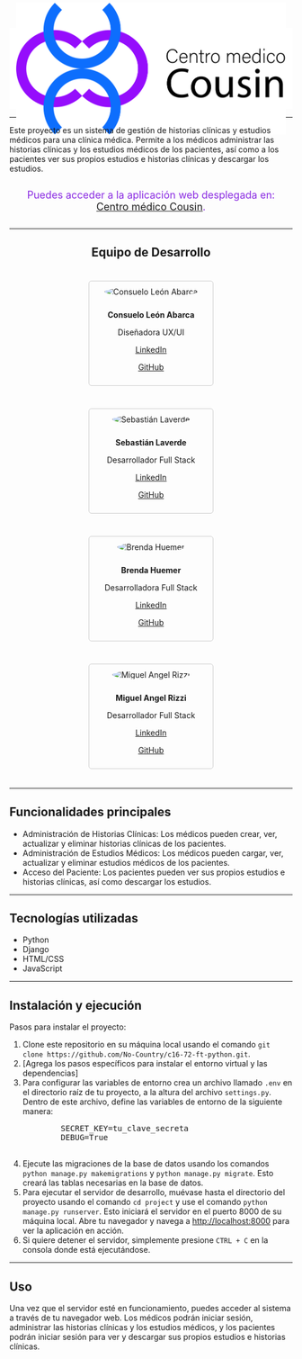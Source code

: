 
<div style="display: flex; justify-content: center; align-items: center; height: 120px; background-color: white; padding: 12px;">
    <img src="./project/static_dev/images/logos/logo_png.png" class="img-logo" alt="Sebastián Laverde">
</div>


<hr>

<p>Este proyecto es un sistema de gestión de historias clínicas y estudios médicos para una clínica médica. Permite a los médicos administrar las historias clínicas y los estudios médicos de los pacientes, así como a los pacientes ver sus propios estudios e historias clínicas y descargar los estudios.</p>

<p style="font-size:18px; padding:10px; color:blueviolet; text-align:center;">
Puedes acceder a la aplicación web desplegada en: <br> <a href="https://miguelrizzi.pythonanywhere.com/">Centro médico Cousin</a>.
</p>

<hr>

<h2 style="text-align:center;">Equipo de Desarrollo</h2>

<div  style="display: flex; flex-wrap: wrap; justify-content: center;">
        <div style="flex: 0 0 200px; margin: 20px; padding: 10px; border: 1px solid #ccc; border-radius: 5px; text-align: center;">
            <img src="https://media.licdn.com/dms/image/D4D03AQHEUMBZW5Xwdg/profile-displayphoto-shrink_800_800/0/1695943376792?e=1715212800&v=beta&t=_d6iyef9wZ_ndapJIcveQV4iksKU3szGPqRNCx4ejJE" alt="Consuelo León Abarca" style="width: 150px; height: 150px; border-radius: 50%; object-fit: cover; margin-bottom: 10px;">
            <p><strong>Consuelo León Abarca</strong></p>
            <p>Diseñadora UX/UI</p>
            <p><a href="https://www.linkedin.com/in/consuelo-leon-abarca/">LinkedIn</a></p>
            <p><a href="https://github.com/consuelo0595">GitHub</a></p>
        </div>
        <div style="flex: 0 0 200px; margin: 20px; padding: 10px; border: 1px solid #ccc; border-radius: 5px; text-align: center;">
            <img src="https://avatars.githubusercontent.com/u/151546685?v=4" alt="Sebastián Laverde" style="width: 150px; height: 150px; border-radius: 50%; object-fit: cover; margin-bottom: 10px;">
            <p><strong>Sebastián Laverde</strong></p>
            <p>Desarrollador Full Stack</p>
            <p><a href="https://www.linkedin.com/in/sebastian-laverde-51a33715b/">LinkedIn</a></p>
            <p><a href="https://github.com/sbtn63">GitHub</a></p>
        </div>
        <div style="flex: 0 0 200px; margin: 20px; padding: 10px; border: 1px solid #ccc; border-radius: 5px; text-align: center;">
            <img src="https://avatars.githubusercontent.com/u/89327840?v=4" alt="Brenda Huemer" style="width: 150px; height: 150px; border-radius: 50%; object-fit: cover; margin-bottom: 10px;">
            <p><strong>Brenda Huemer</strong></p>
            <p>Desarrolladora Full Stack</p>
            <p><a href="https://github.com/brxndxz">LinkedIn</a></p>
            <p><a href="https://github.com/analopez">GitHub</a></p>
        </div>
        <div style="flex: 0 0 200px; margin: 20px; padding: 10px; border: 1px solid #ccc; border-radius: 5px; text-align: center;">
            <img src="https://media.licdn.com/dms/image/D4D03AQGj9Hcc9uny1Q/profile-displayphoto-shrink_800_800/0/1704305853538?e=1715212800&v=beta&t=QTiOgUX7qXPp4Lg2BYj0qURK35hB1DWsX2RwUJ4dO3Y" alt="Miguel Angel Rizzi" style="width: 150px; height: 150px; border-radius: 50%; object-fit: cover; margin-bottom: 10px;">
            <p><strong>Miguel Angel Rizzi</strong></p>
            <p>Desarrollador Full Stack</p>
            <p><a href="https://www.linkedin.com/in/miguel-angel-rizzi/">LinkedIn</a></p>
            <p><a href="https://github.com/MiguelRizzi">GitHub</a></p>
        </div>
</div>

<hr>

<h2>Funcionalidades principales</h2>
<ul>
        <li>Administración de Historias Clínicas: Los médicos pueden crear, ver, actualizar y eliminar historias clínicas de los pacientes.</li>
        <li>Administración de Estudios Médicos: Los médicos pueden cargar, ver, actualizar y eliminar estudios médicos de los pacientes.</li>
        <li>Acceso del Paciente: Los pacientes pueden ver sus propios estudios e historias clínicas, así como descargar los estudios.</li>
</ul>


<hr>

<h2>Tecnologías utilizadas</h2>
<ul>
        <li>Python</li>
        <li>Django</li>
        <li>HTML/CSS</li>
        <li>JavaScript</li>
</ul>

<hr>

<h2>Instalación y ejecución</h2>

<p>Pasos para instalar el proyecto:</p>

<ol>
    <li>Clone este repositorio en su máquina local usando el comando <code>git clone https://github.com/No-Country/c16-72-ft-python.git</code>.</li>
    <li>[Agrega los pasos específicos para instalar el entorno virtual y las dependencias]</li>
    <li>Para configurar las variables de entorno crea un archivo llamado <code>.env</code> en el directorio raíz de tu proyecto, a la altura del archivo <code>settings.py</code>. Dentro de este archivo, define las variables de entorno de la siguiente manera:<br>
    <pre>
        SECRET_KEY=tu_clave_secreta
        DEBUG=True
    </pre>
    </li>
    <li>Ejecute las migraciones de la base de datos usando los comandos <code>python manage.py makemigrations</code> y <code>python manage.py migrate</code>. Esto creará las tablas necesarias en la base de datos.</li>
    <li>Para ejecutar el servidor de desarrollo, muévase hasta el directorio del proyecto usando el comando <code>cd project</code> y use el comando <code>python manage.py runserver</code>. Esto iniciará el servidor en el puerto 8000 de su máquina local. Abre tu navegador y navega a <a href="http://localhost:8000">http://localhost:8000</a> para ver la aplicación en acción.</li>
    <li>Si quiere detener el servidor, simplemente presione <code>CTRL + C</code> en la consola donde está ejecutándose.</li>
</ol>

<hr>

<h2>Uso</h2>

<p>Una vez que el servidor esté en funcionamiento, puedes acceder al sistema a través de tu navegador web. Los médicos podrán iniciar sesión, administrar las historias clínicas y los estudios médicos, y los pacientes podrán iniciar sesión para ver y descargar sus propios estudios e historias clínicas.</p>






   

</style>
<style>
    
    
    }
</style>
<style>
    .h2-team{
        
    }
</style>


